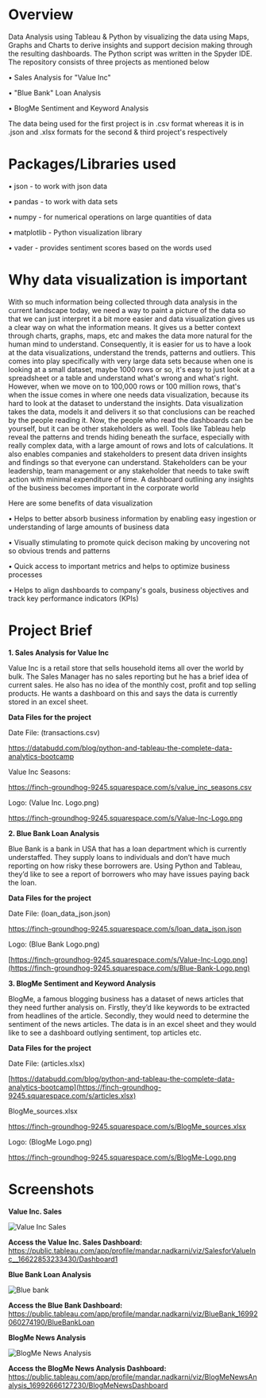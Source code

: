 # Overview

Data Analysis using Tableau & Python by visualizing the data using Maps, Graphs and Charts to derive insights and support decision making through the resulting dashboards. The Python script was written in the Spyder IDE. The repository consists of three projects as mentioned below

• Sales Analysis for "Value Inc"

• "Blue Bank" Loan Analysis

• BlogMe Sentiment and Keyword Analysis

The data being used for the first project is in .csv format whereas it is in .json and .xlsx formats for the second & third project's respectively

# Packages/Libraries used

• json         - to work with json data

• pandas       - to work with data sets

• numpy        - for numerical operations on large quantities of data

• matplotlib   - Python visualization library

• vader        - provides sentiment scores based on the words used


# Why data visualization is important

With so much information being collected through data analysis in the current landscape today, we need a way to paint a picture of the data so that we can just interpret it a bit more easier and data visualization gives us a clear way on what the information means. It gives us a better context through charts, graphs, maps, etc and makes the data more natural for the human mind to understand. Consequently, it is easier for us to have a look at the data visualizations, understand the trends, patterns and outliers. This comes into play specifically with very large data sets because when one is looking at a small dataset, maybe 1000 rows or so, it's easy to just look at a spreadsheet or a table and understand what's wrong and what's right. However, when we move on to 100,000 rows or 100 million rows, that's when the issue comes in where one needs data visualization, because its hard to look at the dataset to understand the insights. Data visualization takes the data, models it and delivers it so that conclusions can be reached by the people reading it. Now, the people who read the dashboards can be yourself, but it can be other stakeholders as well. Tools like Tableau help reveal the patterns and trends hiding beneath the surface, especially with really complex data, with a large amount of rows and lots of calculations.
It also enables companies and stakeholders to present data driven insights and findings so that everyone can understand. Stakeholders can be your leadership, team management or any stakeholder that needs to take swift action with minimal expenditure of time. A dashboard outlining any insights of the business becomes important in the corporate world

Here are some benefits of data visualization

• Helps to better absorb business information by enabling easy ingestion or understanding of large amounts of business data

• Visually stimulating to promote quick decison making by uncovering not so obvious trends and patterns

• Quick access to important metrics and helps to optimize business processes

• Helps to align dashboards to company's goals, business objectives and track key performance indicators (KPIs)


# Project Brief

**1. Sales Analysis for Value Inc**

Value Inc is a retail store that sells household items all over the world by bulk. The Sales Manager has no sales reporting but he has a brief idea of current sales. He also has no idea of the monthly cost, profit and top selling products. He wants a
dashboard on this and says the data is currently stored in an excel sheet.

**Data Files for the project**

Date File: (transactions.csv)

https://databudd.com/blog/python-and-tableau-the-complete-data-analytics-bootcamp

Value Inc Seasons:

https://finch-groundhog-9245.squarespace.com/s/value_inc_seasons.csv

Logo: (Value Inc. Logo.png)

https://finch-groundhog-9245.squarespace.com/s/Value-Inc-Logo.png


**2. Blue Bank Loan Analysis**

Blue Bank is a bank in USA that has a loan department which is currently understaffed. They supply loans to individuals and don’t have much reporting on how risky these borrowers are. Using Python and Tableau, they’d like to see a report of borrowers who may have issues paying back the loan.

**Data Files for the project**

Date File: (loan_data_json.json)

https://finch-groundhog-9245.squarespace.com/s/loan_data_json.json

Logo: (Blue Bank Logo.png)

[https://finch-groundhog-9245.squarespace.com/s/Value-Inc-Logo.png](https://finch-groundhog-9245.squarespace.com/s/Blue-Bank-Logo.png)


**3. BlogMe Sentiment and Keyword Analysis**

BlogMe, a famous blogging business has a dataset of news articles that they need further analysis on. Firstly, they’d like keywords to be extracted from headlines of the article. Secondly, they would need to determine the sentiment of the news articles. The data is in an excel sheet and they would like to see a dashboard outlying sentiment, top articles etc.

**Data Files for the project**

Date File: (articles.xlsx)

[https://databudd.com/blog/python-and-tableau-the-complete-data-analytics-bootcamp](https://finch-groundhog-9245.squarespace.com/s/articles.xlsx)

BlogMe_sources.xlsx

https://finch-groundhog-9245.squarespace.com/s/BlogMe_sources.xlsx

Logo: (BlogMe Logo.png)

https://finch-groundhog-9245.squarespace.com/s/BlogMe-Logo.png

# Screenshots

**Value Inc. Sales**

![Value Inc  Sales](https://github.com/Mandar-1007/Python-and-Tableau/assets/112803135/efe20fd3-a216-41c7-9d59-6e8bb97c6590)

**Access the Value Inc. Sales Dashboard:** https://public.tableau.com/app/profile/mandar.nadkarni/viz/SalesforValueInc__16622853233430/Dashboard1



**Blue Bank Loan Analysis**

![Blue bank](https://github.com/Mandar-1007/Python-and-Tableau/assets/112803135/8c9ce89f-7fb0-4087-9e52-fee6773ebfd1)

**Access the Blue Bank Dashboard:** https://public.tableau.com/app/profile/mandar.nadkarni/viz/BlueBank_16992060274190/BlueBankLoan



**BlogMe News Analysis**

![BlogMe News Analysis](https://github.com/Mandar-1007/Python-and-Tableau/assets/112803135/5afd346d-573a-4d9a-97ec-a57b63d32873)

**Access the BlogMe News Analysis Dashboard:** https://public.tableau.com/app/profile/mandar.nadkarni/viz/BlogMeNewsAnalysis_16992666127230/BlogMeNewsDashboard
